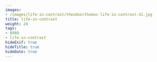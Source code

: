 ```yaml
---
images:
- /images/life-in-contrast/theodoorthomas-life-in-contrast-31.jpg
title: life-in-contrast
weight: 24
tags:
- 8989
- life-in-contrast
hideExif: true
hideTitle: true
hideDate: true
---
```


